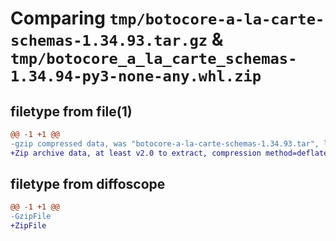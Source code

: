 # Comparing `tmp/botocore-a-la-carte-schemas-1.34.93.tar.gz` & `tmp/botocore_a_la_carte_schemas-1.34.94-py3-none-any.whl.zip`

## filetype from file(1)

```diff
@@ -1 +1 @@
-gzip compressed data, was "botocore-a-la-carte-schemas-1.34.93.tar", last modified: Sat Apr 27 01:01:07 2024, max compression
+Zip archive data, at least v2.0 to extract, compression method=deflate
```

## filetype from diffoscope

```diff
@@ -1 +1 @@
-GzipFile
+ZipFile
```

